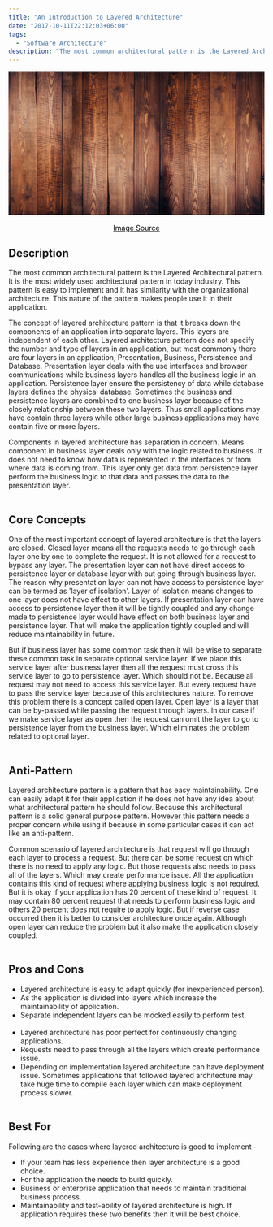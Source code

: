 ```yaml
---
title: "An Introduction to Layered Architecture"
date: "2017-10-11T22:12:03+06:00"
tags:
  - "Software Architecture"
description: "The most common architectural pattern is the Layered Architectural pattern. It is the most widely used architectural pattern in today industry. This pattern is easy to implement and it has similarity with the organizational architecture."
---
```


![Layered Architecture](layered-architecture.jpg "Layered Architecture")
[<center><span style="color:black">Image Source</span></center>](https://pixabay.com/photos/floor-wood-hardwood-floors-1256804/)

## Description

The most common architectural pattern is the Layered Architectural pattern. It is the most widely used architectural pattern in today industry. This pattern is easy to implement and it has similarity with the organizational architecture. This nature of the pattern makes people use it in their application.

The concept of layered architecture pattern is that it breaks down the components of an application into separate layers. This layers are independent of each other. Layered architecture pattern does not specify the number and type of layers in an application, but most commonly there are four layers in an application, Presentation, Business, Persistence and Database. Presentation layer deals with the use interfaces and browser communications while business layers handles all the business logic in an application. Persistence layer ensure the persistency of data while database layers defines the physical database. Sometimes the business and persistence layers are combined to one business layer because of the closely relationship between these two layers. Thus small applications may have contain three layers while other large business applications may have contain five or more layers.

Components in layered architecture has separation in concern. Means component in business layer deals only with the logic related to business. It does not need to know how data is represented in the interfaces or from where data is coming from. This layer only get data from persistence layer perform the business logic to that data and passes the data to the presentation layer.
<br /><br />

## Core Concepts

One of the most important concept of layered architecture is that the layers are closed. Closed layer means all the requests needs to go through each layer one by one to complete the request. It is not allowed for a request to bypass any layer. The presentation layer can not have direct access to persistence layer or database layer with out going through business layer. The reason why presentation layer can not have access to persistence layer can be termed as 'layer of isolation'. Layer of isolation means changes to one layer does not have effect to other layers. If presentation layer can have access to persistence layer then it will be tightly coupled and any change made to persistence layer would have effect on both business layer and persistence layer. That will make the application tightly coupled and will reduce maintainability in future.

But if business layer has some common task then it will be wise to separate these common task in separate optional service layer. If we place this service layer after business layer then all the request must cross this service layer to go to persistence layer. Which should not be. Because all request may not need to access this service layer. But every request have to pass the service layer because of this architectures nature. To remove this problem there is a concept called open layer. Open layer is a layer that can be by-passed while passing the request through layers. In our case if we make service layer as open then the request can omit the layer to go to persistence layer from the business layer. Which eliminates the problem related to optional layer.
<br /><br />

## Anti-Pattern

Layered architecture pattern is a pattern that has easy maintainability. One can easily adapt it for their application if he does not have any idea about what architectural pattern he should follow. Because this architectural pattern is a solid general purpose pattern. However this pattern needs a proper concern while using it because in some particular cases it can act like an anti-pattern.

Common scenario of layered architecture is that request will go through each layer to process a request. But there can be some request on which there is no need to apply any logic. But those requests also needs to pass all of the layers. Which may create performance issue. All the application contains this kind of request where applying business logic is not required. But it is okay if your application has 20 percent of these kind of request. It may contain 80 percent request that needs to perform business logic and others 20 percent does not require to apply logic. But if reverse case occurred then it is better to consider architecture once again. Although open layer can reduce the problem but it also make the application closely coupled.
<br /><br />

## Pros and Cons

* Layered architecture is easy to adapt quickly (for inexperienced person).
* As the application is divided into layers which increase the maintainability of application.
* Separate independent layers can be mocked easily to perform test.
<br /><br />
* Layered architecture has poor perfect for continuously changing applications.
* Requests need to pass through all the layers which create performance issue.
* Depending on implementation layered architecture can have deployment issue. Sometimes applications that  followed layered architecture may take huge time to compile each layer which can make deployment process slower.
<br /><br />

## Best For

Following are the cases where layered architecture is good to implement -
* If your team has less experience then layer architecture is a good choice.
* For the application the needs to build quickly.
* Business or enterprise application that needs to maintain traditional business process.
* Maintainability and test-ability of layered architecture is high. If application requires these two benefits then it will be best choice.
